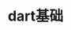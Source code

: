 ---
title: dart基础
published: 2021-01-25
description: dart基础
tags: [Dart,IOS,Android]
category: Flutter
draft: true
---